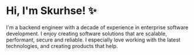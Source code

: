 # Hi, I'm Skurhse! ✨

I'm a backend engineer with a decade of experience in enterprise software development. I enjoy creating software solutions that are scalable, performant, secure and reliable. I especially love working with the latest technologies, and creating products that help.
